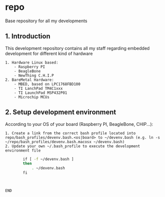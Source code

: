 # repo
Base repository for all my developments

## 1. Introduction
This development repository contains all my staff regarding embedded development for different kind of hardware

    1. Hardware Linux based:
        - Raspberry PI
        - BeagleBone
        - NewThing C.H.I.P
    2. BareMetal Hardware:
        - MBED, based on LPC1768FBD100
        - TI LanchPad TM4C1xxx
        - TI LaunchPad MSP432P01
        - Microchip MCUs
	
## 2. Setup development environment
According to your OS of your board (Raspberry PI, BeagleBone, CHIP...):

    1. Create a link from the correct bash profile located into repo/bash_profiles/devenv.bash.<os|board> to ~/devenv.bash (e.g. ln -s ~/repo/bash_profiles/devenv.bash.macosx ~/devenv.bash)
    2. Update your own ~/.bash_profile to execute the development environment file
    
```bash
        if [ -f ~/devenv.bash ]
        then
            . ~/devenv.bash
        fi
	


END
